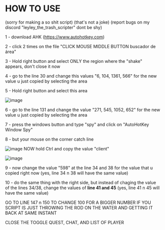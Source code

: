 # HOW TO USE 

(sorry for making a so shit script) (that's not a joke) (report bugs on my discord "leyley_the_trash_scripter" dont be shy)

1 - download AHK (https://www.autohotkey.com)

2 - click 2 times on the file "CLICK MOUSE MIDDLE BUTTON buscador de área" 

3 - Hold right button and select ONLY the region where the "shake" appears, don't close it now

4 - go to the line 30 and change this values "6, 104, 1361, 566" for the new value u just copied by selecting the area

5 - Hold right button and select this area 


![image](https://github.com/user-attachments/assets/ddf090eb-2161-46c8-aaad-5d119d3cfebd)

6 - go to the line 131 and change the value "271, 545, 1052, 652" for the new value u just copied by selecting the area

7 - press the windows button and type "spy" and click on "AutoHotKey Window Spy"

8 - but your mouse on the corner catch line


![image](https://github.com/user-attachments/assets/33ee61e4-ba08-4b78-a0c7-3b1fc6373d2b)
NOW hold Ctrl and copy the value "client"


![image](https://github.com/user-attachments/assets/35c8d489-6dfe-46e4-bb05-c8e49bb51090)

9 - now change the value "598" at the line 34 and 38 for the value that u copied right now (yes, line 34 n 38 will have the same value)

10 - do the same thing with the right side, but instead of chaging the value of the lines 34/38, change the values of **line 41 and 45** (yes, line 41 n 45 will have the same value)


GO TO LINE 147 n 150 TO CHANGE 100 FOR A BIGGER NUMBER IF YOU SCRIPT IS JUST THROWING THE ROD ON THE WATER AND GETTING IT BACK AT SAME INSTANT

CLOSE THE TOGGLE QUEST, CHAT, AND LIST OF PLAYER 
